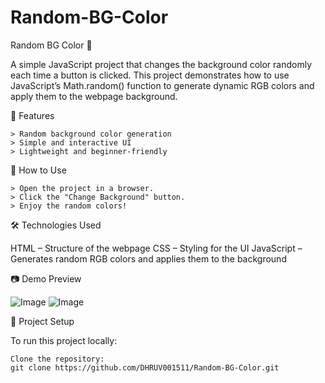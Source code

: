 # Random-BG-Color

Random BG Color 🎨

A simple JavaScript project that changes the background color randomly each time a button is clicked. This project demonstrates how to use JavaScript’s Math.random() function to generate dynamic RGB colors and apply them to the webpage background.

📌 Features

    > Random background color generation
    > Simple and interactive UI
    > Lightweight and beginner-friendly

🚀 How to Use

    > Open the project in a browser.
    > Click the "Change Background" button.
    > Enjoy the random colors!

🛠️ Technologies Used

   HTML – Structure of the webpage
   CSS – Styling for the UI
   JavaScript – Generates random RGB colors and applies them to the background

📷 Demo Preview

![Image](https://github.com/user-attachments/assets/e6d2d6ad-2751-4a9e-a358-f1765adc83d9)
![Image](https://github.com/user-attachments/assets/b4e226ec-0eab-4f33-a75e-2f750c73f6e6)


📂 Project Setup

To run this project locally:

    Clone the repository:
    git clone https://github.com/DHRUV001511/Random-BG-Color.git

